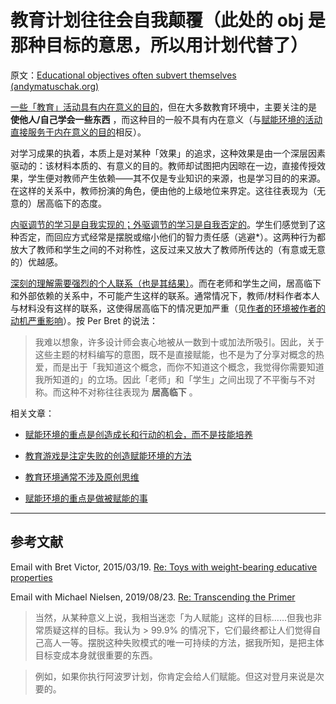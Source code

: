 # 教育计划往往会自我颠覆（此处的 obj 是那种目标的意思，所以用计划代替了）

原文：[Educational objectives often subvert themselves (andymatuschak.org)](https://notes.andymatuschak.org/z6qfYv9SPx6M9FZPzVj7o4qVRD1iTGJpMfz6J)

[一些「教育」活动具有内在意义的目的](https://notes.andymatuschak.org/z3bjAHBa3Rx5DRwmVsmmeNUTceS9ErxLfSAiM)，但在大多数教育环境中，主要关注的是 **使他人/自己学会一些东西** ，而这种目的一般不具有内在意义（与[赋能环境的活动直接服务于内在意义的目的](https://notes.andymatuschak.org/z7wh92mfgXNTLk8AhaaLxsViQuzqGY5cV56Vm)相反）。

对学习成果的执着，本质上是对某种「效果」的追求，这种效果是由一个深层因素驱动的：该材料本质的、有意义的目的。教师却试图把内因晾在一边，直接传授效果，学生便对教师产生依赖——其不仅是专业知识的来源，也是学习目的的来源。在这样的关系中，教师扮演的角色，便由他的上级地位来界定。这往往表现为（无意的）居高临下的态度。

[内驱调节的学习是自我实现的；外驱调节的学习是自我否定的](https://notes.andymatuschak.org/z593cFAtL3wWfMEFZodUYcM9TPQyMDHzEXxvS)。学生们感觉到了这种否定，而回应方式经常是摆脱或缩小他们的智力责任感（逃避*）。这两种行为都放大了教师和学生之间的不对称性，这反过来又放大了教师所传达的（有意或无意的）优越感。

[深刻的理解需要强烈的个人联系（也是其结果）](https://notes.andymatuschak.org/z5gCpoFJJThDFHK1a7Vv3ssxF3kkjeRaTrJHK)。而在老师和学生之间，居高临下和外部依赖的关系中，不可能产生这样的联系。通常情况下，教师/材料作者本人与材料没有这样的联系，这使得居高临下的情况更加严重（见[作者的环境被作者的动机严重影响](https://notes.andymatuschak.org/z34mYTEEEQcrywWkoNnz1Fzr8NmwaDsVRNgTK)）。按 Per Bret 的说法：

> 我难以想象，许多设计师会衷心地被从一数到十或加法所吸引。因此，关于这些主题的材料编写的意图，既不是直接赋能，也不是为了分享对概念的热爱，而是出于「我知道这个概念，而你不知道这个概念，我觉得你需要知道我所知道的」的立场。因此「老师」和「学生」之间出现了不平衡与不对称。而这种不对称往往表现为 **居高临下** 。

相关文章：

- [赋能环境的重点是创造成长和行动的机会，而不是技能培养](https://notes.andymatuschak.org/z5th5bWm6VhB6PPbYB97gUKMdnaZe5atntRza)

- [教育游戏是注定失败的创造赋能环境的方法](https://notes.andymatuschak.org/z7wPt3dxX5hp6LK3PLUBTJXxk7kAhMuh8UDck)

- [教育环境通常不涉及原创思维](https://notes.andymatuschak.org/z2tXxAezdMpted5bRbhtj843QruiRtTvWVPPQ)

- [赋能环境的重点是做被赋能的事](https://notes.andymatuschak.org/z6tuZZKaNeLM7c9jPZwNVGURGTuXLy8jesv5i)

------

## 参考文献

Email with Bret Victor, 2015/03/19. [Re: Toys with weight-bearing educative properties](javascript:void(0))

Email with Michael Nielsen, 2019/08/23. [Re: Transcending the Primer](javascript:void(0))

> 当然，从某种意义上说，我相当迷恋「为人赋能」这样的目标......但我也非常质疑这样的目标。我认为 > 99.9% 的情况下，它们最终都让人们觉得自己高人一等。摆脱这种失败模式的唯一可持续的方法，据我所知，是把主体目标变成本身就很重要的东西。

>

> 例如，如果你执行阿波罗计划，你肯定会给人们赋能。但这对登月来说是次要的。
